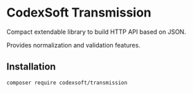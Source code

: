 # CodexSoft Transmission

Compact extendable library to build HTTP API based on JSON.

Provides normalization and validation features.

## Installation

```shell script
composer require codexsoft/transmission
``` 
